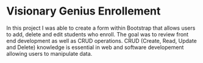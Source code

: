 # Visionary Genius Enrollement
In this project I was able to create a form within Bootstrap that allows users to add, delete and edit students who enroll. The goal was to review front end development as well as CRUD operations. CRUD (Create, Read, Update and Delete) knowledge is essential in web and software developement allowing users to manipulate data. 
